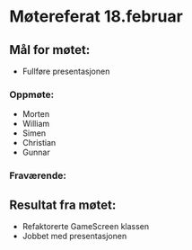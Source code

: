 # Møtereferat 18.februar
## Mål for møtet:
- Fullføre presentasjonen

### Oppmøte:
- Morten
- William
- Simen
- Christian
- Gunnar

### Fraværende:

## Resultat fra møtet:
- Refaktorerte GameScreen klassen
- Jobbet med presentasjonen
